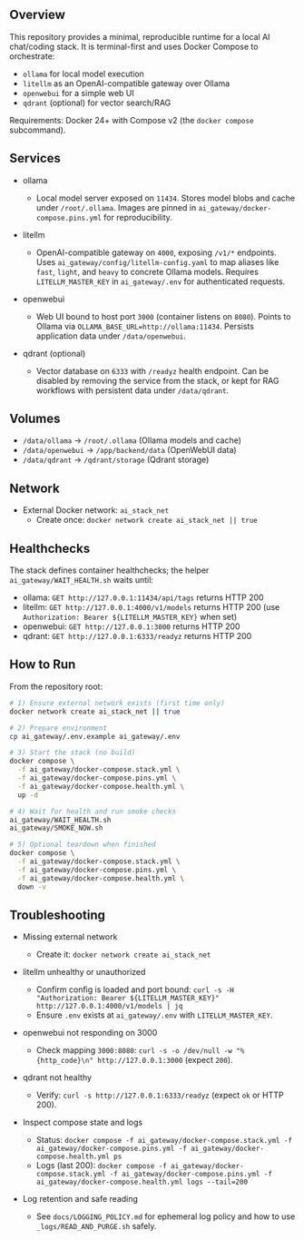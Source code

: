 ## Overview

This repository provides a minimal, reproducible runtime for a local AI chat/coding stack. It is terminal-first and uses Docker Compose to orchestrate:
- `ollama` for local model execution
- `litellm` as an OpenAI-compatible gateway over Ollama
- `openwebui` for a simple web UI
- `qdrant` (optional) for vector search/RAG

Requirements: Docker 24+ with Compose v2 (the `docker compose` subcommand).

## Services

- ollama
  - Local model server exposed on `11434`. Stores model blobs and cache under `/root/.ollama`. Images are pinned in `ai_gateway/docker-compose.pins.yml` for reproducibility.

- litellm
  - OpenAI-compatible gateway on `4000`, exposing `/v1/*` endpoints. Uses `ai_gateway/config/litellm-config.yaml` to map aliases like `fast`, `light`, and `heavy` to concrete Ollama models. Requires `LITELLM_MASTER_KEY` in `ai_gateway/.env` for authenticated requests.

- openwebui
  - Web UI bound to host port `3000` (container listens on `8080`). Points to Ollama via `OLLAMA_BASE_URL=http://ollama:11434`. Persists application data under `/data/openwebui`.

- qdrant (optional)
  - Vector database on `6333` with `/readyz` health endpoint. Can be disabled by removing the service from the stack, or kept for RAG workflows with persistent data under `/data/qdrant`.

## Volumes

- `/data/ollama` → `/root/.ollama` (Ollama models and cache)
- `/data/openwebui` → `/app/backend/data` (OpenWebUI data)
- `/data/qdrant` → `/qdrant/storage` (Qdrant storage)

## Network

- External Docker network: `ai_stack_net`
  - Create once: `docker network create ai_stack_net || true`

## Healthchecks

The stack defines container healthchecks; the helper `ai_gateway/WAIT_HEALTH.sh` waits until:
- ollama: `GET http://127.0.0.1:11434/api/tags` returns HTTP 200
- litellm: `GET http://127.0.0.1:4000/v1/models` returns HTTP 200 (use `Authorization: Bearer ${LITELLM_MASTER_KEY}` when set)
- openwebui: `GET http://127.0.0.1:3000` returns HTTP 200
- qdrant: `GET http://127.0.0.1:6333/readyz` returns HTTP 200

## How to Run

From the repository root:

```bash
# 1) Ensure external network exists (first time only)
docker network create ai_stack_net || true

# 2) Prepare environment
cp ai_gateway/.env.example ai_gateway/.env

# 3) Start the stack (no build)
docker compose \
  -f ai_gateway/docker-compose.stack.yml \
  -f ai_gateway/docker-compose.pins.yml \
  -f ai_gateway/docker-compose.health.yml \
  up -d

# 4) Wait for health and run smoke checks
ai_gateway/WAIT_HEALTH.sh
ai_gateway/SMOKE_NOW.sh

# 5) Optional teardown when finished
docker compose \
  -f ai_gateway/docker-compose.stack.yml \
  -f ai_gateway/docker-compose.pins.yml \
  -f ai_gateway/docker-compose.health.yml \
  down -v
```

## Troubleshooting

- Missing external network
  - Create it: `docker network create ai_stack_net`

- litellm unhealthy or unauthorized
  - Confirm config is loaded and port bound: `curl -s -H "Authorization: Bearer ${LITELLM_MASTER_KEY}" http://127.0.0.1:4000/v1/models | jq`
  - Ensure `.env` exists at `ai_gateway/.env` with `LITELLM_MASTER_KEY`.

- openwebui not responding on 3000
  - Check mapping `3000:8080`: `curl -s -o /dev/null -w "%{http_code}\n" http://127.0.0.1:3000` (expect `200`).

- qdrant not healthy
  - Verify: `curl -s http://127.0.0.1:6333/readyz` (expect `ok` or HTTP 200).

- Inspect compose state and logs
  - Status: `docker compose -f ai_gateway/docker-compose.stack.yml -f ai_gateway/docker-compose.pins.yml -f ai_gateway/docker-compose.health.yml ps`
  - Logs (last 200): `docker compose -f ai_gateway/docker-compose.stack.yml -f ai_gateway/docker-compose.pins.yml -f ai_gateway/docker-compose.health.yml logs --tail=200`

- Log retention and safe reading
  - See `docs/LOGGING_POLICY.md` for ephemeral log policy and how to use `_logs/READ_AND_PURGE.sh` safely.
